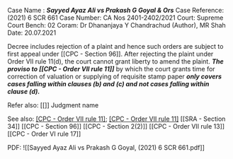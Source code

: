 Case Name : ***Sayyed Ayaz Ali vs Prakash G Goyal & Ors***
Case Reference: (2021) 6 SCR 661
Case Number: CA Nos 2401-2402/2021
Court: Supreme Court
Bench: 02
Coram: Dr Dhananjaya Y Chandrachud (Author), MR Shah
Date: 20.07.2021

Decree includes rejection of a plaint and hence such orders are subject to first appeal under [[CPC - Section 96]]. 
After rejecting the plaint under Order VII rule 11(d), the court cannot grant liberty to amend the plaint.
***The proviso to [[CPC - Order VII rule 11]]*** by which the court grants time for correction of valuation or supplying of requisite stamp paper ***only covers cases falling within clauses (b) and (c) and not cases falling within clause (d).***

Refer also:
[[]]
Judgment name

See also:
[[CPC - Order VII rule 11]](b); [[CPC - Order VII rule 11]](d)
[[SRA - Section 34]]
[[CPC - Section 96]]
[[CPC - Section 2(2)]]
[[CPC - Order VII rule 13]]
[[CPC - Order VI rule 17]]

PDF:
![[Sayyed Ayaz Ali vs Prakash G Goyal, (2021) 6 SCR 661.pdf]]